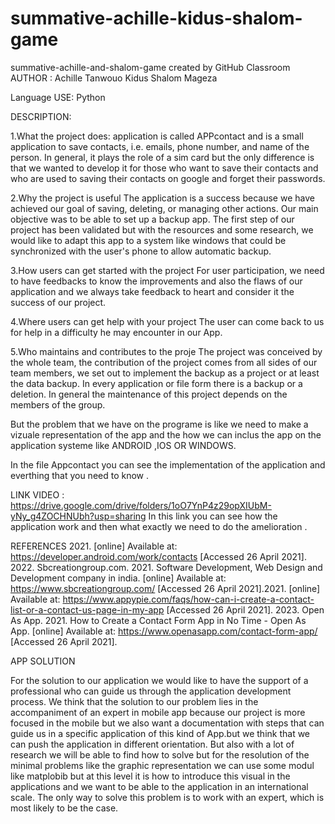 # summative-achille-kidus-shalom-game
summative-achille-and-shalom-game created by GitHub Classroom
AUTHOR :
Achille Tanwouo
Kidus 
Shalom Mageza

Language USE:
Python

DESCRIPTION:



1.What the project does:
application is called APPcontact and is a small application to save contacts, i.e. emails, phone number, and name of the person. In general, it plays the role of a sim card but the only difference is that we wanted to develop it for those who want to save their contacts and who are used to saving their contacts on google and forget their passwords.

2.Why the project is useful
The application is a success because we have achieved our goal of saving, deleting, or managing other actions. Our main objective was to be able to set up a backup app. The first step of our project has been validated but with the resources and some research, we would like to adapt this app to a system like windows that could be synchronized with the user's phone to allow automatic backup.

3.How users can get started with the project
For user participation, we need to have feedbacks to know the improvements and also the flaws of our application and we always take feedback to heart and consider it the success of our project.

4.Where users can get help with your project
The user can come back to us for help in a difficulty he may encounter in our App.

5.Who maintains and contributes to the proje
The project was conceived by the whole team, the contribution of the project comes from all sides of our team members, we set out to implement the backup as a project or at least the data backup. In every application or file form there is a backup or a deletion. In general the maintenance of this project depends on the members of the group. 

But the problem that we have on the programe is like we need to make a vizuale representation of the app and the how we can inclus the app on the application systeme like ANDROID ,IOS  OR WINDOWS.


In the file Appcontact you can see the implementation of the application and everthing that you need to know .


LINK VIDEO : https://drive.google.com/drive/folders/1oO7YnP4z29opXIUbM-yNy_g4ZOCHNUbh?usp=sharing
In this link you can see how the application work and then what exactly we need to do the amelioration .

REFERENCES 
2021. [online] Available at: <https://developer.android.com/work/contacts> [Accessed 26 April 2021].
2022. Sbcreationgroup.com. 2021. Software Development, Web Design and Development company in india. [online] Available at: <https://www.sbcreationgroup.com/> [Accessed 26 April 2021].2021. [online] Available at: <https://www.appypie.com/faqs/how-can-i-create-a-contact-list-or-a-contact-us-page-in-my-app> [Accessed 26 April 2021].
2023. Open As App. 2021. How to Create a Contact Form App in No Time - Open As App. [online] Available at: <https://www.openasapp.com/contact-form-app/> [Accessed 26 April 2021].

APP SOLUTION 

For the solution to our application we would like to have the support of a professional who can guide us through the application development process.
We think that the solution to our problem lies in the accompaniment of an expert in mobile app because our project is more focused in the mobile but we also want a documentation with steps that can guide us in a specific application of this kind of App.but we think that we can push the application in different orientation. 
But also with a lot of research we will be able to find how to solve but for the resolution of the minimal problems like the graphic representation we can use some modul like matplobib but at this level it is how to introduce this visual in the applications and we want to be able to the application in an international scale.
The only way to solve this problem is to work with an expert, which is most likely to be the case.


